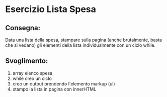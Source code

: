 Esercizio Lista Spesa
===

## Consegna:
Data una lista della spesa, stampare sulla pagina (anche brutalmente, basta che si vedano) gli elementi della lista individualmente con un ciclo while.

## Svoglimento:
1. array elenco spesa 
2. while creo un ciclo
3. creo un output prendendo l'elemento markup (ul)
4. stampo la lista in pagina con innerHTML
